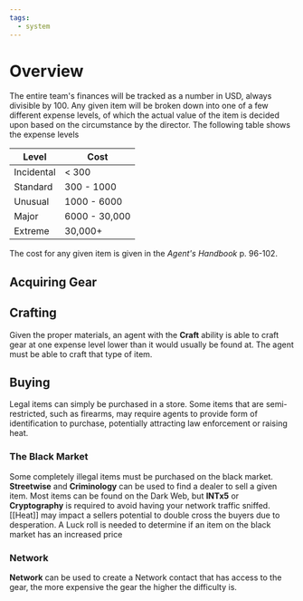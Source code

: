 ```yaml
---
tags:
  - system
---
```

# Overview
The entire team's finances will be tracked as a number in USD, always divisible by 100. Any given item will be broken down into one of a few different expense levels, of which the actual value of the item is decided upon based on the circumstance by the director. The following table shows the expense levels

| Level      | Cost          |
| ---------- | ------------- |
| Incidental | < 300         |
| Standard   | 300 - 1000    |
| Unusual    | 1000 - 6000   |
| Major      | 6000 - 30,000 |
| Extreme    | 30,000+       | 

The cost for any given item is given in the *Agent's Handbook* p. 96-102.
## Acquiring Gear
## Crafting
Given the proper materials, an agent with the **Craft** ability is able to craft gear at one expense level lower than it would usually be found at. The agent must be able to craft that type of item.
## Buying
Legal  items can simply be purchased in a store. Some items that are semi-restricted, such as firearms, may require agents to provide form of identification to purchase, potentially attracting law enforcement or raising heat.
### The Black Market
Some completely illegal items must be purchased on the black market. **Streetwise** and **Criminology** can be used to find a dealer to sell a given item. Most items can be found on the Dark Web, but **INTx5** or **Cryptography** is required to avoid having your network traffic sniffed. [[Heat]] may impact a sellers potential to double cross the buyers due to desperation. A Luck roll is needed to determine if an item on the black market has an increased price
### Network
**Network** can be used to create a Network contact that has access to the gear, the more expensive the gear the higher the difficulty is.